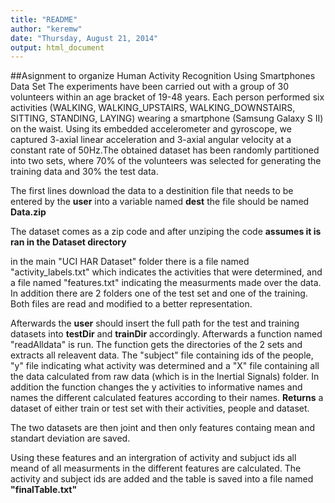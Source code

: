 ```yaml
---
title: "README"
author: "keremw"
date: "Thursday, August 21, 2014"
output: html_document
---
```


##Asignment to organize Human Activity Recognition Using Smartphones Data Set
The experiments have been carried out with a group of 30 volunteers within an age bracket of 19-48 years. Each person performed six activities (WALKING, WALKING_UPSTAIRS, WALKING_DOWNSTAIRS, SITTING, STANDING, LAYING) wearing a smartphone (Samsung Galaxy S II) on the waist. Using its embedded accelerometer and gyroscope, we captured 3-axial linear acceleration and 3-axial angular velocity at a constant rate of 50Hz.The obtained dataset has been randomly partitioned into two sets, where 70% of the volunteers was selected for generating the training data and 30% the test data.


The first lines download the data to a destinition file that needs to be entered 
by the **user** into a variable named **dest** the file should be named **Data.zip**

The dataset comes as a zip code and after unziping the code **assumes it is ran in 
the Dataset directory**

in the main "UCI HAR Dataset" folder there is a file named "activity_labels.txt" which indicates the activities that were determined, and a file named "features.txt" indicating the measurments made over the data. In addition there are 2 folders one of the test set and one 
of the training. Both files are read and modified to a better representation.

Afterwards the **user** should insert the full path for the test and training datasets into 
**testDir** and **trainDir** accordingly.
Afterwards a function named "readAlldata" is run. The function gets the directories of the 2 sets and extracts all releavent data. The "subject" file containing ids of the people, "y" file indicating what activity was determined and a "X" file containing all the data calculated from raw data (which is in the Inertial Signals) folder. 
In addition the function changes the y activities to informative names and names the different calculated features according to their names.
**Returns** a dataset of either train or test set with their activities, people and dataset.

The two datasets are then joint
and then only features containg mean and standart deviation are saved.

Using these features and an intergration of activity and subjuct ids all meand of all measurments in the different features are calculated. The activity and subject ids are added and the table is saved into a file named **"finalTable.txt"**


